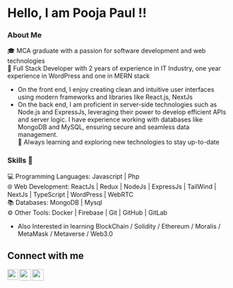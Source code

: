 # Hello, I am Pooja Paul !!  <img src="https://github.com/TheDudeThatCode/TheDudeThatCode/blob/master/Assets/Hi.gif" width="13px"> 

### About Me
🎓 MCA graduate with a passion for software development and web technologies <br/> 
💼 Full Stack Developer with 2 years of experience in IT Industry, one year experience in WordPress and one in MERN stack <br/> 
  - On the front end, I enjoy creating clean and intuitive user interfaces using modern frameworks and libraries like React.js, NextJs
  - On the back end, I am proficient in server-side technologies such as Node.js and ExpressJs, leveraging their power to develop 
    efficient APIs and server logic. I have experience working with databases like MongoDB and MySQL, ensuring secure and seamless data 
    management. <br />
🌱 Always learning and exploring new technologies to stay up-to-date <br />
 
### Skills 🎇
💻 Programming Languages: Javascript | Php <br />
🌐 Web Development: ReactJs | Redux | NodeJs | ExpressJs | TailWind | NextJs | TypeScript | WordPress | WebRTC <br />
📚 Databases: MongoDB | Mysql <br />
⚙️ Other Tools: Docker | Firebase | Git | GitHub | GitLab <br />
 - Also Interested in learning BlockChain / Solidity / Ethereum / Moralis / MetaMask / Metaverse / Web3.0 <br />



## Connect with me

<a href="https://www.linkedin.com/in/pooja-paul-aa0aaba9/">
  <img align="left" width="24px" src="https://cdn.jsdelivr.net/npm/simple-icons@v3/icons/linkedin.svg"  />
</a>
<a href="https://twitter.com/poojapaul135">
  <img align="left" width="26px" src="https://cdn.jsdelivr.net/npm/simple-icons@v3/icons/twitter.svg" />
</a>
<a href="mailto:poojapaul.92@gmail.com">
  <img align="left" width="26px" src="https://cdn.jsdelivr.net/npm/simple-icons@v3/icons/gmail.svg" />
</a>
<!-- <a href="https://www.youtube.com/channel/UCALkfily572LwwUKjRUjlOQ">
  <img align="left" width="26px" src="https://cdn.jsdelivr.net/npm/simple-icons@v3/icons/youtube.svg" />
</a> -->




